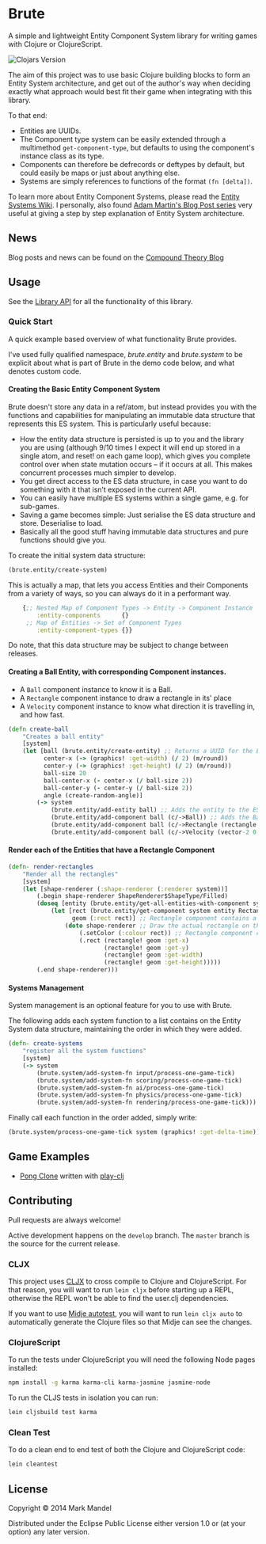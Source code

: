 # Brute

A simple and lightweight Entity Component System library for writing games with Clojure or ClojureScript.

![Clojars Version](https://clojars.org/brute/latest-version.svg?v=2)

The aim of this project was to use basic Clojure building blocks to form an Entity System architecture, and get out of the
author's way when deciding exactly what approach would best fit their game when integrating with this library.

To that end:

- Entities are UUIDs.
- The Component type system can be easily extended through a multimethod `get-component-type`, but defaults to using the component's instance class as its type.
- Components can therefore be defrecords or deftypes by default, but could easily be maps or just about anything else.
- Systems are simply references to functions of the format `(fn [delta])`.

To learn more about Entity Component Systems, please read the [Entity Systems Wiki](http://entity-systems.wikidot.com/).
I personally, also found [Adam Martin's Blog Post series](http://t-machine.org/index.php/2007/09/03/entity-systems-are-the-future-of-mmog-development-part-1/)
very useful at giving a step by step explanation of Entity System architecture.

## News

Blog posts and news can be found on the [Compound Theory Blog](http://www.compoundtheory.com/category/brute)

## Usage

See the [Library API](https://markmandel.github.io/brute/codox/) for all the functionality of this library.

### Quick Start

A quick example based overview of what functionality Brute provides.

I've used fully qualified namespace, *brute.entity* and *brute.system* to be explicit about what is part of Brute in the demo code below, and what denotes custom code.

#### Creating the Basic Entity Component System

Brute doesn't store any data in a ref/atom, but instead provides you with the functions and capabilities for manipulating an immutable data structure that represents this ES system.  This is particularly useful because:

- How the entity data structure is persisted is up to you and the library you are using (although 9/10 times I expect it will end up stored in a single atom, and reset! on each game loop), which gives you complete control over when state mutation occurs – if it occurs at all. This makes concurrent processes much simpler to develop.
- You get direct access to the ES data structure, in case you want to do something with it that isn’t exposed in the current API.
- You can easily have multiple ES systems within a single game, e.g. for sub-games.
- Saving a game becomes simple: Just serialise the ES data structure and store. Deserialise to load.
- Basically all the good stuff having immutable data structures and pure functions should give you.

To create the initial system data structure:

```clojure
(brute.entity/create-system)
```

This is actually a map, that lets you access Entities and their Components from a variety of ways, so you can always do it in a performant way.

```clojure
    {;; Nested Map of Component Types -> Entity -> Component Instance
        :entity-components      {}
     ;; Map of Entities -> Set of Component Types
        :entity-component-types {}}
```

Do note, that this data structure may be subject to change between releases.

#### Creating a Ball Entity, with corresponding Component instances.

- A `Ball` component instance to know it is a Ball.
- A `Rectangle` component instance to draw a rectangle in its' place
- A `Velocity` component instance to know what direction it is travelling in, and how fast.

```clojure
(defn create-ball
    "Creates a ball entity"
    [system]
    (let [ball (brute.entity/create-entity) ;; Returns a UUID for the Entity
          center-x (-> (graphics! :get-width) (/ 2) (m/round))
          center-y (-> (graphics! :get-height) (/ 2) (m/round))
          ball-size 20
          ball-center-x (- center-x (/ ball-size 2))
          ball-center-y (- center-y (/ ball-size 2))
          angle (create-random-angle)]
        (-> system
            (brute.entity/add-entity ball) ;; Adds the entity to the ES data structure and returns it
            (brute.entity/add-component ball (c/->Ball)) ;; Adds the Ball instance to the ES data structure and returns it
            (brute.entity/add-component ball (c/->Rectangle (rectangle ball-center-x ball-center-y ball-size ball-size) (color :white))) ;; Adds the Rectangle instance to the ES data structure and returns it
            (brute.entity/add-component ball (c/->Velocity (vector-2 0 300 :set-angle angle)))))) ;; Adds the Velocity instance to the ES data structure and returns it
```

#### Render each of the Entities that have a Rectangle Component

```clojure
(defn- render-rectangles
    "Render all the rectangles"
    [system]
    (let [shape-renderer (:shape-renderer (:renderer system))]
        (.begin shape-renderer ShapeRenderer$ShapeType/Filled)
        (doseq [entity (brute.entity/get-all-entities-with-component system Rectangle)] ;; loop around all the entities that have a Rectangle Component instance
            (let [rect (brute.entity/get-component system entity Rectangle) ;; get the Rectangle Component Instance for this entity
                  geom (:rect rect)] ;; Rectangle component contains a Rectangle geometry shape.
                (doto shape-renderer ;; Draw the actual rectangle on the screen
                    (.setColor (:colour rect)) ;; Rectangle component contains the colour
                    (.rect (rectangle! geom :get-x)
                           (rectangle! geom :get-y)
                           (rectangle! geom :get-width)
                           (rectangle! geom :get-height)))))
        (.end shape-renderer)))
```

#### Systems Management
System management is an optional feature for you to use with Brute.

The following adds each system function to a list contains on the Entity System data structure, maintaining the order in which they were added.

```clojure
(defn- create-systems
    "register all the system functions"
    [system]
    (-> system
    	(brute.system/add-system-fn input/process-one-game-tick)
    	(brute.system/add-system-fn scoring/process-one-game-tick)
    	(brute.system/add-system-fn ai/process-one-game-tick)
    	(brute.system/add-system-fn physics/process-one-game-tick)
    	(brute.system/add-system-fn rendering/process-one-game-tick)))
```

Finally call each function in the order added, simply write:

```clojure
(brute.system/process-one-game-tick system (graphics! :get-delta-time))
```



## Game Examples

- [Pong Clone](https://github.com/markmandel/brute-play-pong) written with [play-clj](https://github.com/oakes/play-clj)

## Contributing

Pull requests are always welcome!

Active development happens on the `develop` branch. The `master` branch is the source for the current release.

### CLJX
This project uses [CLJX](https://github.com/lynaghk/cljx) to cross compile to Clojure and ClojureScript.  For that reason, you will want to run `lein cljx` before starting up a REPL, otherwise the REPL won't be able to find the user.clj dependencies.

If you want to use [Midje autotest](https://github.com/marick/Midje/wiki/Autotest), you will want to run `lein cljx auto` to automatically generate the Clojure files so that Midje can see the changes.

### ClojureScript

To run the tests under ClojureScript you will need the following Node pages installed:

```bash
npm install -g karma karma-cli karma-jasmine jasmine-node
```

To run the CLJS tests in isolation you can run:

```bash
lein cljsbuild test karma
```

### Clean Test

To do a clean end to end test of both the Clojure and ClojureScript code:

```bash
lein cleantest
```

## License

Copyright © 2014 Mark Mandel

Distributed under the Eclipse Public License either version 1.0 or (at
your option) any later version.

